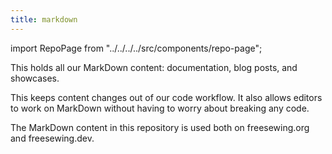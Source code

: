 ```yaml
---
title: markdown
---
```


import RepoPage from "../../../../src/components/repo-page";

<RepoPage repo="markdown" />

This holds all our MarkDown content: documentation, blog posts, and showcases.

This keeps content changes out of our code workflow. It also allows editors to work on MarkDown without having to worry about breaking any code.

The MarkDown content in this repository is used both on freesewing.org and freesewing.dev.
